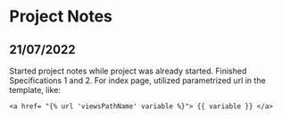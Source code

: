 # Project Notes

## 21/07/2022

Started project notes while project was already started. 
Finished Specifications 1 and 2. For index page, utilized parametrized url in the template, like:

    <a href= "{% url 'viewsPathName' variable %}"> {{ variable }} </a>

